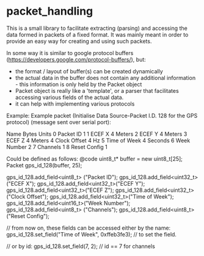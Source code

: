 packet_handling
===============

This is a small library to facilitate extracting (parsing)
 and accessing the data formed in packets of a fixed format.
 It was mainly meant in order to provide an easy way for 
 creating and using such packets.

 In some way it is similar to google protocol buffers
 (https://developers.google.com/protocol-buffers/),
 but:
 - the format / layout of buffer(s) can be created dynamically
 - the actual data in the buffer does not contain any additional
   information - this information is only held by the Packet object
 - Packet object is really like a 'template', or a parser that facilitates
   accessing various fields of the actual data.
 - it can help with implementing various protocols

 Example:
 Example packet (Initialise Data Source-Packet I.D. 128
 for the GPS protocol) (message sent over serial port):

 Name                 Bytes     Units
 0    Packet ID       1
 1    ECEF X          4        Meters
 2    ECEF Y          4        Meters
 3    ECEF Z          4        Meters
 4    Clock Offset    4        Hz
 5    Time of Week    4        Seconds
 6    Week Number     2
 7    Channels        1
 8    Reset Config    1

 Could be defined as follows:
 @code
 uint8_t* buffer = new uint8_t[25];
 Packet gps_id_128(buffer, 25);

 gps_id_128.add_field<uint8_t> ("Packet ID");
 gps_id_128.add_field<uint32_t>("ECEF X");
 gps_id_128.add_field<uint32_t>("ECEF Y");
 gps_id_128.add_field<uint32_t>("ECEF Z");
 gps_id_128.add_field<uint32_t>("Clock Offset");
 gps_id_128.add_field<uint32_t>("Time of Week");
 gps_id_128.add_field<uint16_t>("Week Number");
 gps_id_128.add_field<uint8_t> ("Channels");
 gps_id_128.add_field<uint8_t> ("Reset Config");

 // from now on, these fields can be accessed either by the name:
 gps_id_128.set_field("Time of Week", 0xffeb3fe3); // to set the field.

 // or by id:
 gps_id_128.set_field(7, 2); // id == 7 for channels